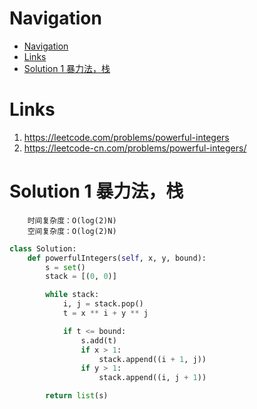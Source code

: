 # Navigation
- [Navigation](#navigation)
- [Links](#links)
- [Solution 1 暴力法，栈](#solution-1-%e6%9a%b4%e5%8a%9b%e6%b3%95%e6%a0%88)

# Links
1. https://leetcode.com/problems/powerful-integers
2. https://leetcode-cn.com/problems/powerful-integers/


# Solution 1 暴力法，栈
```
    时间复杂度：O(log(2)N)
    空间复杂度：O(log(2)N)
```
```python
class Solution:
    def powerfulIntegers(self, x, y, bound):
        s = set()
        stack = [(0, 0)]

        while stack:
            i, j = stack.pop()
            t = x ** i + y ** j

            if t <= bound:
                s.add(t)
                if x > 1:
                    stack.append((i + 1, j))
                if y > 1:
                    stack.append((i, j + 1))

        return list(s)
```